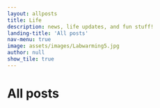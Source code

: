 ```yaml
---
layout: allposts
title: Life
description: news, life updates, and fun stuff!
landing-title: 'All posts'
nav-menu: true
image: assets/images/Labwarming5.jpg
author: null
show_tile: true
---
```


<h1>All posts</h1>
